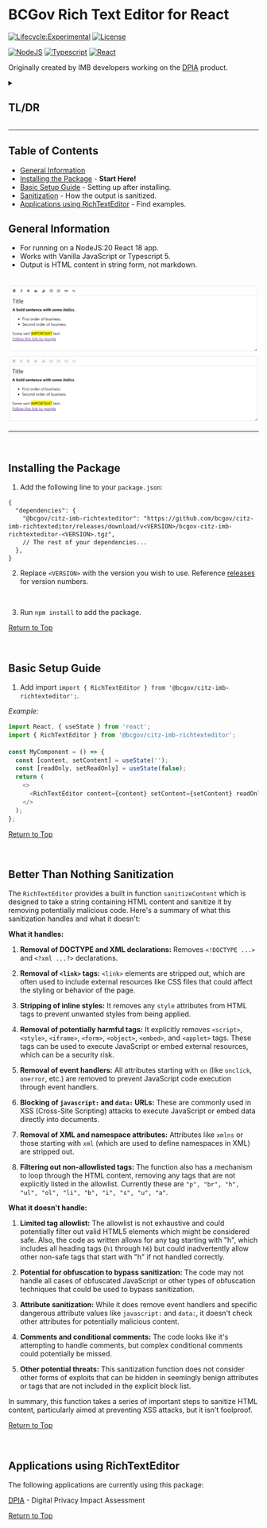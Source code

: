 # BCGov Rich Text Editor for React

[![Lifecycle:Experimental](https://img.shields.io/badge/Lifecycle-Experimental-339999)](Redirect-URL)
[![License](https://img.shields.io/badge/License-Apache%202.0-blue.svg)](LICENSE)

[![NodeJS](https://img.shields.io/badge/Node.js_20-43853D?style=for-the-badge&logo=node.js&logoColor=white)](NodeJS)
[![Typescript](https://img.shields.io/badge/TypeScript_5-007ACC?style=for-the-badge&logo=typescript&logoColor=white)](Typescript)
[![React](https://img.shields.io/badge/-ReactJs-61DAFB?logo=react&logoColor=white&style=for-the-badge)](React)

Originally created by IMB developers working on the [DPIA] product.

<details>
<summary><h2>TL/DR</h2></summary>

1. Install package by following the steps at [Installing the Package](#installing-the-package).
2. Set up the package by following the steps at [Basic Setup Guide](#basic-setup-guide).
3. Output is HTML content in string form, not markdown.

</details>

---

## Table of Contents

- [General Information](#general-information)
- [Installing the Package](#installing-the-package) - **Start Here!**
- [Basic Setup Guide](#basic-setup-guide) - Setting up after installing.
- [Sanitization](#better-than-nothing-sanitization) - How the output is sanitized.
- [Applications using RichTextEditor](#applications-using-richtexteditor) - Find examples.

## General Information

- For running on a NodeJS:20 React 18 app.
- Works with Vanilla JavaScript or Typescript 5.
- Output is HTML content in string form, not markdown.

<br />

<img src="./assets/example.PNG" alt="Example">

<img src="./assets/example_readOnly.PNG" alt="Example ReadOnly">

---

<br />

## Installing the Package

1. Add the following line to your `package.json`:

``` JSON5
{
  "dependencies": {
    "@bcgov/citz-imb-richtexteditor": "https://github.com/bcgov/citz-imb-richtexteditor/releases/download/v<VERSION>/bcgov-citz-imb-richtexteditor-<VERSION>.tgz",
    // The rest of your dependencies...
  },
}
```

2. Replace `<VERSION>` with the version you wish to use. Reference [releases] for version numbers.

<br />

3. Run `npm install` to add the package.

[Return to Top](#bcgov-rich-text-editor-for-react)

<br />

## Basic Setup Guide

1. Add import `import { RichTextEditor } from '@bcgov/citz-imb-richtexteditor';`.

*Example:*

```JavaScript
import React, { useState } from 'react';
import { RichTextEditor } from '@bcgov/citz-imb-richtexteditor';

const MyComponent = () => {
  const [content, setContent] = useState('');
  const [readOnly, setReadOnly] = useState(false);
  return (
    <>
      <RichTextEditor content={content} setContent={setContent} readOnly={readOnly} />
    </>
  );
};
```

[Return to Top](#bcgov-rich-text-editor-for-react)

<br />

## Better Than Nothing Sanitization

The `RichTextEditor` provides a built in function `sanitizeContent` which is designed to take a string containing HTML content and sanitize it by removing potentially malicious code. Here's a summary of what this sanitization handles and what it doesn't:

**What it handles:**

1. **Removal of DOCTYPE and XML declarations:** Removes `<!DOCTYPE ...>` and `<?xml ...?>` declarations.

2. **Removal of `<link>` tags:** `<link>` elements are stripped out, which are often used to include external resources like CSS files that could affect the styling or behavior of the page.

3. **Stripping of inline styles:** It removes any `style` attributes from HTML tags to prevent unwanted styles from being applied.

4. **Removal of potentially harmful tags:** It explicitly removes `<script>`, `<style>`, `<iframe>`, `<form>`, `<object>`, `<embed>`, and `<applet>` tags. These tags can be used to execute JavaScript or embed external resources, which can be a security risk.

5. **Removal of event handlers:** All attributes starting with `on` (like `onclick`, `onerror`, etc.) are removed to prevent JavaScript code execution through event handlers.

6. **Blocking of `javascript:` and `data:` URLs:** These are commonly used in XSS (Cross-Site Scripting) attacks to execute JavaScript or embed data directly into documents.

7. **Removal of XML and namespace attributes:** Attributes like `xmlns` or those starting with `xml` (which are used to define namespaces in XML) are stripped out.

8. **Filtering out non-allowlisted tags:** The function also has a mechanism to loop through the HTML content, removing any tags that are not explicitly listed in the allowlist. Currently these are `"p", "br", "h", "ul", "ol", "li", "b", "i", "s", "u", "a"`.

**What it doesn't handle:**

1. **Limited tag allowlist:** The allowlist is not exhaustive and could potentially filter out valid HTML5 elements which might be considered safe. Also, the code as written allows for any tag starting with "h", which includes all heading tags (`h1` through `h6`) but could inadvertently allow other non-safe tags that start with "h" if not handled correctly.

2. **Potential for obfuscation to bypass sanitization:** The code may not handle all cases of obfuscated JavaScript or other types of obfuscation techniques that could be used to bypass sanitization.

3. **Attribute sanitization:** While it does remove event handlers and specific dangerous attribute values like `javascript:` and `data:`, it doesn't check other attributes for potentially malicious content.

4. **Comments and conditional comments:** The code looks like it's attempting to handle comments, but complex conditional comments could potentially be missed.

5. **Other potential threats:** This sanitization function does not consider other forms of exploits that can be hidden in seemingly benign attributes or tags that are not included in the explicit block list.

In summary, this function takes a series of important steps to sanitize HTML content, particularly aimed at preventing XSS attacks, but it isn't foolproof. 

[Return to Top](#bcgov-rich-text-editor-for-react)

<br />

## Applications using RichTextEditor
The following applications are currently using this package:

[DPIA] - Digital Privacy Impact Assessment

[Return to Top](#bcgov-rich-text-editor-for-react)

<!-- Link References -->

[releases]: https://github.com/bcgov/citz-imb-richtexteditor/releases
[DPIA]: https://github.com/bcgov/cirmo-dpia
